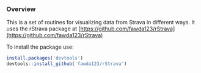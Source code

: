 ### Overview

This is a set of routines for visualizing data from Strava in different ways.
It uses the rStrava package at [https://github.com/fawda123/rStrava](https://github.com/fawda123/rStrava)

To install the package use:

```r
install.packages('devtools')
devtools::install_github('fawda123/rStrava')
```
